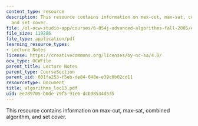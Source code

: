 ```yaml
---
content_type: resource
description: This resource contains information on max-cut, max-sat, combined algorithm,
  and set cover.
file: /ol-ocw-studio-app/courses/6-854j-advanced-algorithms-fall-2005/ee789705b0de79f591e6dcb98534d535_algorithms_lec13.pdf
file_size: 119286
file_type: application/pdf
learning_resource_types:
- Lecture Notes
license: https://creativecommons.org/licenses/by-nc-sa/4.0/
ocw_type: OCWFile
parent_title: Lecture Notes
parent_type: CourseSection
parent_uid: 801fa253-f5eb-de84-048e-e39c0b02cd11
resourcetype: Document
title: algorithms_lec13.pdf
uid: ee789705-b0de-79f5-91e6-dcb98534d535
---
```

This resource contains information on max-cut, max-sat, combined algorithm, and set cover.